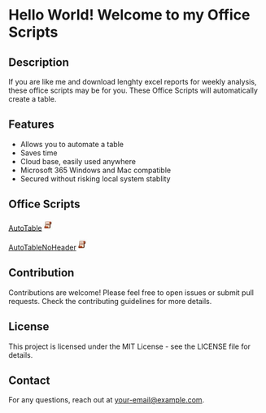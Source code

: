 # Hello World! Welcome to my Office Scripts

## Description
If you are like me and download lenghty excel reports for weekly analysis, these office scripts may be for you. These Office Scripts will automatically create a table. 

## Features
- Allows you to automate a table
- Saves time
- Cloud base, easily used anywhere
- Microsoft 365 Windows and Mac compatible
- Secured without risking local system stablity

## Office Scripts
[AutoTable](./autotable/autotable.md)<img src="/autotable/images/oslogo.jpg" width="23"/>

[AutoTableNoHeader](./autotable/autotablenh.md)<img src="/autotable/images/oslogo.jpg" width="23"/>

## Contribution
Contributions are welcome! Please feel free to open issues or submit pull requests. Check the contributing guidelines for more details.

## License
This project is licensed under the MIT License - see the LICENSE file for details.

## Contact
For any questions, reach out at your-email@example.com.



